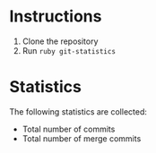 # Instructions

1. Clone the repository
2. Run `ruby git-statistics`

# Statistics

The following statistics are collected:

* Total number of commits
* Total number of merge commits
